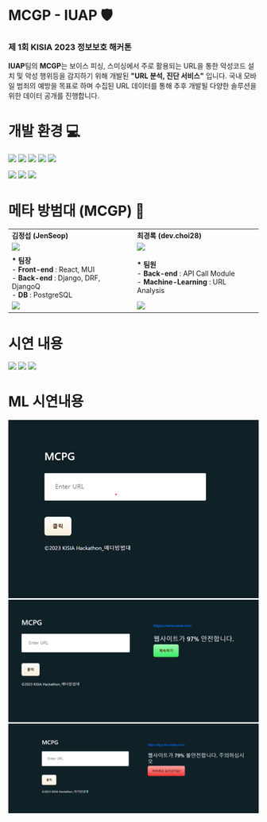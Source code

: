 # MCGP - IUAP 🛡️

###  제 1회 KISIA 2023 정보보호 해커톤

<strong>IUAP</strong>팀의 <strong>MCGP</strong>는 보이스 피싱, 스미싱에서 주로 활용되는 URL을 통한 악성코드 설치 및 악성 행위등을 감지하기 위해 개발된 <strong>"URL 분석, 진단 서비스"</strong> 입니다. 국내 모바일 범죄의 예방을 목표로 하며 수집된 URL 데이터를 통해 추후 개발될 다양한 솔루션을 위한 데이터 공개를 진행합니다.<br>

# 개발 환경 💻

<a href="https://react.dev/" onClick=""><img src="https://img.shields.io/badge/React-61DAFB?style=flat-square&logo=React&logoColor=white"/></a>
<a href="https://mui.com/" onClick=""><img src="https://img.shields.io/badge/MUI-007FFF?style=flat-square&logo=MUI&logoColor=white"/></a>
<a href="https://www.djangoproject.com/" onClick=""><img src="https://img.shields.io/badge/Django-092E20?style=flat-square&logo=Django&logoColor=white"/></a>
<a href="https://docs.celeryq.dev/en/stable/index.html" onClick=""><img src="https://img.shields.io/badge/DjangoQ-37814A?style=flat-square&logo=Django&logoColor=white"/></a>
<a href="https://www.postgresql.org/" onClick=""><img src="https://img.shields.io/badge/PostgreSQL-4169E1?style=flat-square&logo=PostgreSQL&logoColor=white"/></a>

<a href="https://aws.amazon.com/ko/?nc2=h_lg" onClick=""><img src="https://img.shields.io/badge/VirusTotal-API-red"/></a>
<a href="https://aws.amazon.com/ko/?nc2=h_lg" onClick=""><img src="https://img.shields.io/badge/URLscan.io-API-black"/></a>
<a href="https://aws.amazon.com/ko/?nc2=h_lg" onClick=""><img src="https://img.shields.io/badge/KISA-API-navy"/></a>

# 메타 방범대 (MCGP) 👮

<table>
  <tr>
    <td>
      <strong>김정섭 (JenSeop)</strong>
    </td>
    <td>
      <strong>최경록 (dev.choi28)</strong>
    </td>
  </tr>
  <tr>
    <td>
      <a href="https://github.com/JenSeop"><img src="https://github.com/JenSeop/Hackathon-MCGP-URL-Scanner-IUAP/assets/95238604/6616449d-f9dc-4473-9d55-b2703606758b"/></a>
    </td>
    <td>
      <a href="https://github.com/Choitim"><img src="https://github.com/Choitim/KISIA_2023_Hackathon_MCPG/assets/75467180/0ef0da9d-6b9c-4914-8a49-ad44478cca4f" width="280"/></a>
    </td>
  </tr>
  <tr>
    <td>
      <strong>* 팀장</strong><br>
      - <strong>Front-end</strong> : React, MUI<br>
      - <strong>Back-end</strong> : Django, DRF, DjangoQ<br>
      - <strong>DB</strong> : PostgreSQL<br>
    </td>
    <td>
      <strong>* 팀원</strong><br>
      - <strong>Back-end</strong> : API Call Module<br>
      - <strong>Machine-Learning</strong> : URL Analysis<br>
    </td>
  </tr>
  <tr>
    <td>
      <div>
        <a href="https://github.com/JenSeop"><img src="https://img.shields.io/badge/GitHub-181717?style=flat-square&logo=github&logoColor=white"/></a>
      </div>
    </td>
    <td>
      <a href="https://github.com/Choitim"><img src="https://img.shields.io/badge/GitHub-181717?style=flat-square&logo=github&logoColor=white"/></a>
    </td>
  </tr>
</table>

# 시연 내용

<img src="https://github.com/JenSeop/Hackathon-MCGP-URL-Scanner-IUAP/assets/95238604/2ea8b825-aa71-4005-a3e2-cfd9a113b59c"/>
<img src="https://github.com/JenSeop/Hackathon-MCGP-URL-Scanner-IUAP/assets/95238604/bb1d337e-e894-4f16-a809-686b856ed4d8"/>
<img src="https://github.com/JenSeop/Hackathon-MCGP-URL-Scanner-IUAP/assets/95238604/4f20d1a5-3d5c-4d3e-94de-d31c5298905c"/>

<br/>

# ML 시연내용

<img src="/assets/front_img.png"/>
<img src= "/assets/result.png" />
<img src= "/assets/result2.png"/>
